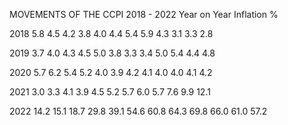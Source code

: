 MOVEMENTS OF THE CCPI
2018 - 2022 Year on Year Inflation %

2018
5.8
4.5
4.2
3.8
4.0
4.4
5.4
5.9
4.3
3.1
3.3
2.8

2019
3.7
4.0
4.3
4.5
5.0
3.8
3.3
3.4
5.0
5.4
4.4
4.8

2020
5.7
6.2
5.4
5.2
4.0
3.9
4.2
4.1
4.0
4.0
4.1
4.2

2021
3.0
3.3
4.1
3.9
4.5
5.2
5.7
6.0
5.7
7.6
9.9
12.1

2022
14.2
15.1
18.7
29.8
39.1
54.6
60.8
64.3
69.8
66.0
61.0
57.2
